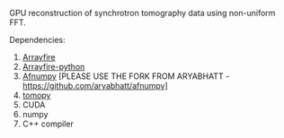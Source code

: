 GPU reconstruction of synchrotron tomography data using non-uniform FFT.

Dependencies:

1. [Arrayfire](https://github.com/arrayfire/arrayfire)
2. [Arrayfire-python](https://github.com/arrayfire/arrayfire-python)
3. [Afnumpy](https://github.com/FilipeMaia/afnumpy/tree/master/afnumpy) [PLEASE USE THE FORK FROM ARYABHATT - https://github.com/aryabhatt/afnumpy]
4. [tomopy](https://github.com/tomopy/tomopy)
5. CUDA 
6. numpy
7. C++ compiler
